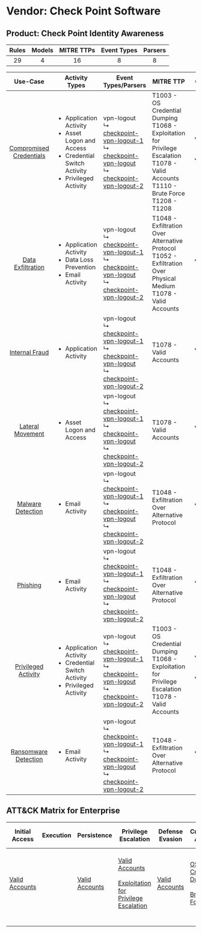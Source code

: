 Vendor: Check Point Software
============================
Product: Check Point Identity Awareness
---------------------------------------
| Rules | Models | MITRE TTPs | Event Types | Parsers |
|:-----:|:------:|:----------:|:-----------:|:-------:|
|  29   |   4    |     16     |      8      |    8    |

|                                 Use-Case                                  | Activity Types                                                                                                                       | Event Types/Parsers                                                                                                                                                                                                                                                        | MITRE TTP                                                                                                                                            | Content                                              |
|:-------------------------------------------------------------------------:| ------------------------------------------------------------------------------------------------------------------------------------ | -------------------------------------------------------------------------------------------------------------------------------------------------------------------------------------------------------------------------------------------------------------------------- | ---------------------------------------------------------------------------------------------------------------------------------------------------- | ---------------------------------------------------- |
| [Compromised Credentials](../UseCases/usecase_compromised_credentials.md) | <ul><li>Application Activity</li><li>Asset Logon and Access</li><li>Credential Switch Activity</li><li>Privileged Activity</li></ul> |  vpn-logout<br> ↳ [checkpoint-vpn-logout-1](../Parsers/parserContent_checkpoint-vpn-logout-1.md)<br> ↳ [checkpoint-vpn-logout](../Parsers/parserContent_checkpoint-vpn-logout.md)<br> ↳ [checkpoint-vpn-logout-2](../Parsers/parserContent_checkpoint-vpn-logout-2.md)<br> | T1003 - OS Credential Dumping<br>T1068 - Exploitation for Privilege Escalation<br>T1078 - Valid Accounts<br>T1110 - Brute Force<br>T1208 - T1208<br> | <ul><li>11 Rules</li></ul><ul><li>3 Models</li></ul> |
|       [Data Exfiltration](../UseCases/usecase_data_exfiltration.md)       | <ul><li>Application Activity</li><li>Data Loss Prevention</li><li>Email Activity</li></ul>                                           |  vpn-logout<br> ↳ [checkpoint-vpn-logout-1](../Parsers/parserContent_checkpoint-vpn-logout-1.md)<br> ↳ [checkpoint-vpn-logout](../Parsers/parserContent_checkpoint-vpn-logout.md)<br> ↳ [checkpoint-vpn-logout-2](../Parsers/parserContent_checkpoint-vpn-logout-2.md)<br> | T1048 - Exfiltration Over Alternative Protocol<br>T1052 - Exfiltration Over Physical Medium<br>T1078 - Valid Accounts<br>                            | <ul><li>7 Rules</li></ul>                            |
|          [Internal Fraud](../UseCases/usecase_internal_fraud.md)          | <ul><li>Application Activity</li></ul>                                                                                               |  vpn-logout<br> ↳ [checkpoint-vpn-logout-1](../Parsers/parserContent_checkpoint-vpn-logout-1.md)<br> ↳ [checkpoint-vpn-logout](../Parsers/parserContent_checkpoint-vpn-logout.md)<br> ↳ [checkpoint-vpn-logout-2](../Parsers/parserContent_checkpoint-vpn-logout-2.md)<br> | T1078 - Valid Accounts<br>                                                                                                                           | <ul><li>1 Rules</li></ul>                            |
|        [Lateral Movement](../UseCases/usecase_lateral_movement.md)        | <ul><li>Asset Logon and Access</li></ul>                                                                                             |  vpn-logout<br> ↳ [checkpoint-vpn-logout-1](../Parsers/parserContent_checkpoint-vpn-logout-1.md)<br> ↳ [checkpoint-vpn-logout](../Parsers/parserContent_checkpoint-vpn-logout.md)<br> ↳ [checkpoint-vpn-logout-2](../Parsers/parserContent_checkpoint-vpn-logout-2.md)<br> | T1078 - Valid Accounts<br>                                                                                                                           | <ul><li>1 Rules</li></ul>                            |
|       [Malware Detection](../UseCases/usecase_malware_detection.md)       | <ul><li>Email Activity</li></ul>                                                                                                     |  vpn-logout<br> ↳ [checkpoint-vpn-logout-1](../Parsers/parserContent_checkpoint-vpn-logout-1.md)<br> ↳ [checkpoint-vpn-logout](../Parsers/parserContent_checkpoint-vpn-logout.md)<br> ↳ [checkpoint-vpn-logout-2](../Parsers/parserContent_checkpoint-vpn-logout-2.md)<br> | T1048 - Exfiltration Over Alternative Protocol<br>                                                                                                   | <ul><li>1 Rules</li></ul>                            |
|                [Phishing](../UseCases/usecase_phishing.md)                | <ul><li>Email Activity</li></ul>                                                                                                     |  vpn-logout<br> ↳ [checkpoint-vpn-logout-1](../Parsers/parserContent_checkpoint-vpn-logout-1.md)<br> ↳ [checkpoint-vpn-logout](../Parsers/parserContent_checkpoint-vpn-logout.md)<br> ↳ [checkpoint-vpn-logout-2](../Parsers/parserContent_checkpoint-vpn-logout-2.md)<br> | T1048 - Exfiltration Over Alternative Protocol<br>                                                                                                   | <ul><li>1 Rules</li></ul>                            |
|     [Privileged Activity](../UseCases/usecase_privileged_activity.md)     | <ul><li>Application Activity</li><li>Credential Switch Activity</li><li>Privileged Activity</li></ul>                                |  vpn-logout<br> ↳ [checkpoint-vpn-logout-1](../Parsers/parserContent_checkpoint-vpn-logout-1.md)<br> ↳ [checkpoint-vpn-logout](../Parsers/parserContent_checkpoint-vpn-logout.md)<br> ↳ [checkpoint-vpn-logout-2](../Parsers/parserContent_checkpoint-vpn-logout-2.md)<br> | T1003 - OS Credential Dumping<br>T1068 - Exploitation for Privilege Escalation<br>T1078 - Valid Accounts<br>                                         | <ul><li>6 Rules</li></ul><ul><li>1 Models</li></ul>  |
|    [Ransomware Detection](../UseCases/usecase_ransomware_detection.md)    | <ul><li>Email Activity</li></ul>                                                                                                     |  vpn-logout<br> ↳ [checkpoint-vpn-logout-1](../Parsers/parserContent_checkpoint-vpn-logout-1.md)<br> ↳ [checkpoint-vpn-logout](../Parsers/parserContent_checkpoint-vpn-logout.md)<br> ↳ [checkpoint-vpn-logout-2](../Parsers/parserContent_checkpoint-vpn-logout-2.md)<br> | T1048 - Exfiltration Over Alternative Protocol<br>                                                                                                   | <ul><li>1 Rules</li></ul>                            |

ATT&CK Matrix for Enterprise
----------------------------
| Initial Access                                                      | Execution | Persistence                                                         | Privilege Escalation                                                                                                                                          | Defense Evasion                                                     | Credential Access                                                                                                                          | Discovery | Lateral Movement | Collection | Command and Control | Exfiltration                                                                                                                                                                      | Impact |
| ------------------------------------------------------------------- | --------- | ------------------------------------------------------------------- | ------------------------------------------------------------------------------------------------------------------------------------------------------------- | ------------------------------------------------------------------- | ------------------------------------------------------------------------------------------------------------------------------------------ | --------- | ---------------- | ---------- | ------------------- | --------------------------------------------------------------------------------------------------------------------------------------------------------------------------------- | ------ |
| [Valid Accounts](https://attack.mitre.org/techniques/T1078)<br><br> |           | [Valid Accounts](https://attack.mitre.org/techniques/T1078)<br><br> | [Valid Accounts](https://attack.mitre.org/techniques/T1078)<br><br>[Exploitation for Privilege Escalation](https://attack.mitre.org/techniques/T1068)<br><br> | [Valid Accounts](https://attack.mitre.org/techniques/T1078)<br><br> | [OS Credential Dumping](https://attack.mitre.org/techniques/T1003)<br><br>[Brute Force](https://attack.mitre.org/techniques/T1110)<br><br> |           |                  |            |                     | [Exfiltration Over Alternative Protocol](https://attack.mitre.org/techniques/T1048)<br><br>[Exfiltration Over Physical Medium](https://attack.mitre.org/techniques/T1052)<br><br> |        |